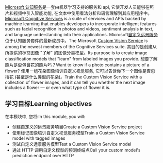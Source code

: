 <span data-ttu-id="af121-101">[Microsoft 认知服务](https://azure.microsoft.com/services/cognitive-services/ "Microsoft 认知服务")是一套由机器学习支持的服务和 api, 它使开发人员能够在照片和视频中引入智能功能, 在文本中使用看法分析和语言理解到其应用程序中。</span><span class="sxs-lookup"><span data-stu-id="af121-101">[Microsoft Cognitive Services](https://azure.microsoft.com/services/cognitive-services/ "Microsoft Cognitive Services") is a suite of services and APIs backed by machine learning that enables developers to incorporate intelligent features such as facial recognition in photos and videos, sentiment analysis in text, and language understanding into their applications.</span></span> <span data-ttu-id="af121-102">Microsoft[自定义远景服务](https://azure.microsoft.com/services/cognitive-services/custom-vision-service/)位于认知服务套件的最新成员中。</span><span class="sxs-lookup"><span data-stu-id="af121-102">The Microsoft [Custom Vision Service](https://azure.microsoft.com/services/cognitive-services/custom-vision-service/) is among the newest members of the Cognitive Services suite.</span></span> <span data-ttu-id="af121-103">其目的是创建从所提供的标签图像 "了解" 的图像分类模型。</span><span class="sxs-lookup"><span data-stu-id="af121-103">Its purpose is to create image classification models that "learn" from labeled images you provide.</span></span> <span data-ttu-id="af121-104">想要了解照片是否包含花的照片吗？</span><span class="sxs-lookup"><span data-stu-id="af121-104">Want to know if a photo contains a picture of a flower?</span></span> <span data-ttu-id="af121-105">使用一组花朵图像培训自定义视觉服务, 它可以告诉你下一个图像是否包括花 (甚至是什么类型的花朵)。</span><span class="sxs-lookup"><span data-stu-id="af121-105">Train the Custom Vision Service with a collection of flower images, and it can tell you whether the next image includes a flower — or even what type of flower it is.</span></span>

## <a name="learning-objectives"></a><span data-ttu-id="af121-106">学习目标</span><span class="sxs-lookup"><span data-stu-id="af121-106">Learning objectives</span></span>

<span data-ttu-id="af121-107">在本模块中, 您将:</span><span class="sxs-lookup"><span data-stu-id="af121-107">In this module, you will:</span></span>

- <span data-ttu-id="af121-108">创建自定义的远景服务项目</span><span class="sxs-lookup"><span data-stu-id="af121-108">Create a Custom Vision Service project</span></span>
- <span data-ttu-id="af121-109">使用标记图像培训自定义视觉服务模型</span><span class="sxs-lookup"><span data-stu-id="af121-109">Train a Custom Vision Service model with tagged images</span></span>
- <span data-ttu-id="af121-110">测试自定义远景服务模型</span><span class="sxs-lookup"><span data-stu-id="af121-110">Test a Custom Vision Service model</span></span>
- <span data-ttu-id="af121-111">通过 HTTP 调用自定义模型的预测终结点</span><span class="sxs-lookup"><span data-stu-id="af121-111">Call your custom model's prediction endpoint over HTTP</span></span> 